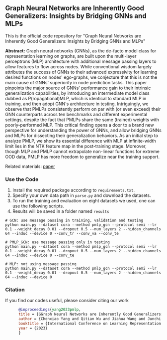 ## Graph Neural Networks are Inherently Good Generalizers: Insights by Bridging GNNs and MLPs

This is the official code repository for "Graph Neural Networks are Inherently Good Generalizers: Insights by Bridging GNNs and MLPs"

**Abstract:** Graph neural networks (GNNs), as the de-facto model class for representation learning on graphs, are built upon the multi-layer perceptrons (MLP) architecture with additional message passing layers to allow features to flow across nodes. While conventional wisdom largely attributes the success of GNNs to their advanced expressivity for learning desired functions on nodes' ego-graphs, we conjecture that this is not the main cause of GNNs' superiority in node prediction tasks. This paper pinpoints the major source of GNNs' performance gain to their intrinsic generalization capabilities, by introducing an intermediate model class dubbed as P(ropagational)MLP, which is identical to standard MLP in training, and then adopt GNN's architecture in testing. Intriguingly, we observe that PMLPs consistently perform on par with (or even exceed) their GNN counterparts across ten benchmarks and different experimental settings, despite the fact that PMLPs share the same (trained) weights with poorly-performed MLP. This critical finding opens a door to a brand new perspective for understanding the power of GNNs, and allow bridging GNNs and MLPs for dissecting their generalization behaviors. As an initial step to analyze PMLP, we show its essential difference with MLP at infinite-width limit lies in the NTK feature map in the post-training stage. Moreover, though MLP and PMLP cannot extrapolate non-linear functions for extreme OOD data, PMLP has more freedom to generalize near the training support. 

Related materials: 
[paper](https://arxiv.org/pdf/2212.09034.pdf)

### Use the Code
1. Install the required package according to `requirements.txt`.
2. Specify your own data path in `parse.py` and download the datasets.
3. To run the training and evaluation on eight datasets we used, one can use the following scripts.
4. Results will be saved in a folder named `results`

```shell
# GCN: use message passing in training, validation and testing
python main.py --dataset cora --method pmlp_gcn --protocol semi --lr 0.1 --weight_decay 0.01 --dropout 0.5 --num_layers 2 --hidden_channels 64 --induc --device 0 --conv_tr --conv_va --conv_te 

# PMLP_GCN: use message passing only in testing
python main.py --dataset cora --method pmlp_gcn --protocol semi --lr 0.1 --weight_decay 0.01 --dropout 0.5 --num_layers 2 --hidden_channels 64 --induc --device 0 --conv_te 

# MLP: not using message passing
python main.py --dataset cora --method pmlp_gcn --protocol semi --lr 0.1 --weight_decay 0.01 --dropout 0.5 --num_layers 2 --hidden_channels 64 --induc --device 0
```

### Citation
If you find our codes useful, please consider citing our work
```bibtex
      @inproceedings{yang2023pmlp,
      title = {GGraph Neural Networks are Inherently Good Generalizers: Insights by Bridging GNNs and MLPs},
      author = {Chenxiao Yang and Qitian Wu and Jiahua Wang and Junchi Yan},
      booktitle = {International Conference on Learning Representation (ICLR)},
      year = {2023}
      }
```
